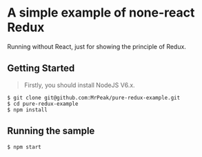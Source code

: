 # A simple example of none-react Redux

Running without React, just for showing the principle of Redux.
 
## Getting Started

> Firstly, you should install NodeJS V6.x.
 
```
$ git clone git@github.com:MrPeak/pure-redux-example.git
$ cd pure-redux-example
$ npm install
```

## Running the sample

```
$ npm start
```